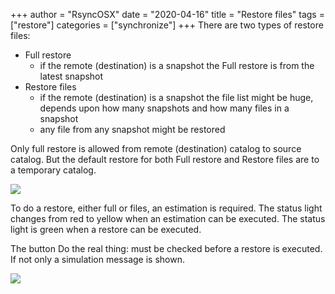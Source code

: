 +++
author = "RsyncOSX"
date = "2020-04-16"
title =  "Restore files"
tags = ["restore"]
categories = ["synchronize"]
+++
There are two types of restore files:
- Full restore
  - if the remote (destination) is a snapshot the Full restore is from the latest snapshot
- Restore files
  - if the remote (destination) is a snapshot the file list might be huge, depends upon how many snapshots and how many files in a snapshot
  - any file from any snapshot might be restored

Only full restore is allowed from remote (destination) catalog to source catalog. But the default restore for both Full restore and Restore files are to a temporary catalog.

![](/images/RsyncOSX/master/restore/restore.png)

To do a restore, either full or files, an estimation is required. The status light changes from red to yellow when an estimation can be executed. The status light is green when a restore can be executed.

The button Do the real thing: must be checked before a restore is executed. If not only a simulation message is shown.

![](/images/RsyncOSX/master/restore/restore2.png)

